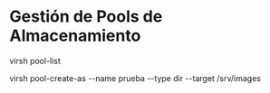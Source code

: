 # Gestión de Pools de Almacenamiento

virsh pool-list

virsh pool-create-as --name prueba --type dir --target /srv/images
